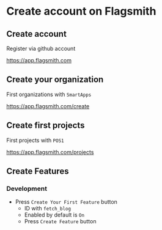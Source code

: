 # Create account on Flagsmith

## Create account

Register via github account

<https://app.flagsmith.com>

## Create your organization

First organizations with `SmartApps`

<https://app.flagsmith.com/create>

## Create first projects

First projects with `POS1`

<https://app.flagsmith.com/projects>


## Create Features

### Development

- Press `Create Your First Feature` button
    - ID with `fetch_blog`
    - Enabled by default is `On`
    - Press `Create Feature` button